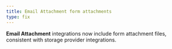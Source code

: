 ```yaml
---
title: Email Attachment form attachments
type: fix
---
```


**Email Attachment** integrations now include form attachment files, consistent with storage provider integrations.